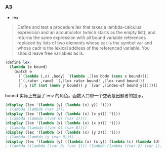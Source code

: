 ### A3

+ lex

> Define and test a procedure lex that takes a lambda-calculus expression and an accumulator (which starts as the empty list), and returns the same expression with all bound variable references replaced by lists of two elements whose car is the symbol var and whose cadr is the lexical address of the referenced variable. You should leave free variables as is.

```scheme
(define lex
  (lambda (e bound)
    (match e
      [`(lambda (,x) ,body) `(lambda ,[lex body (cons x bound)])]
      [`(,rator ,rand) `(,[lex rator bound] ,[lex rand bound])]
      [`,y (if (not (memv y bound)) y `(var ,[index-of bound y]))])))
```

bound 实际上充当了 env 的角色。函数入口带一个空表是出题者的提示。

```scheme
(display (lex '(lambda (y) (lambda (x) y)) '()))
; (lambda (lambda (var 1)))
(display (lex '(lambda (y) (lambda (x) (x y))) '()))
; (lambda (lambda ((var 0) (var 1))))
(display (lex '(lambda (x) (lambda (x) (x x))) '()))
; (lambda (lambda ((var 0) (var 0))))
(display (lex '(lambda (x) (lambda (x) (y x))) '()))
; (lambda (lambda (y (var 0))))
(display (lex '(lambda (y) ((lambda (x) (x y)) (lambda (c) (lambda (d) (y c))))) '()))
; (lambda ((lambda ((var 0) (var 1))) (lambda (lambda ((var 2) (var 1))))))
```